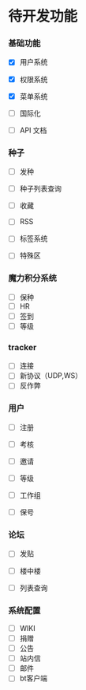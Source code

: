 # 待开发功能



### 基础功能

- [x] 用户系统
- [x] 权限系统
- [x] 菜单系统
- [ ] 国际化
- [ ] API 文档



### 种子

- [ ] 发种
- [ ] 种子列表查询
- [ ] 收藏
- [ ] RSS
- [ ] 标签系统
- [ ] 特殊区


### 魔力积分系统

- [ ] 保种
- [ ] HR
- [ ] 签到
- [ ] 等级

### tracker

- [ ] 连接
- [ ] 新协议（UDP,WS）
- [ ] 反作弊

### 用户

- [ ] 注册
- [ ] 考核
- [ ] 邀请
- [ ] 等级
- [ ] 工作组
- [ ] 保号



### 论坛

- [ ] 发贴
- [ ] 楼中楼
- [ ] 列表查询


### 系统配置

- [ ] WIKI
- [ ] 捐赠
- [ ] 公告
- [ ] 站内信
- [ ] 邮件
- [ ] bt客户端
